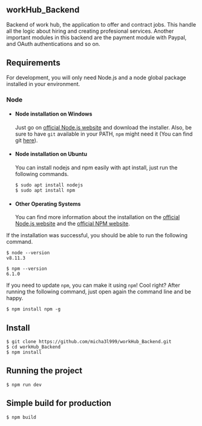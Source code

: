 ## workHub_Backend
Backend of work hub, the application to offer and contract jobs.
This handle all the logic about hiring and creating profesional services.
Another important modules in this backend are the payment module with Paypal, and OAuth authentications and so on.

## Requirements

For development, you will only need Node.js and a node global package installed in your environment.

### Node
- #### Node installation on Windows

  Just go on [official Node.js website](https://nodejs.org/) and download the installer.
Also, be sure to have `git` available in your PATH, `npm` might need it (You can find git [here](https://git-scm.com/)).

- #### Node installation on Ubuntu

  You can install nodejs and npm easily with apt install, just run the following commands.

      $ sudo apt install nodejs
      $ sudo apt install npm

- #### Other Operating Systems
  You can find more information about the installation on the [official Node.js website](https://nodejs.org/) and the [official NPM website](https://npmjs.org/).

If the installation was successful, you should be able to run the following command.

    $ node --version
    v8.11.3

    $ npm --version
    6.1.0

If you need to update `npm`, you can make it using `npm`! Cool right? After running the following command, just open again the command line and be happy.

    $ npm install npm -g

## Install

    $ git clone https://github.com/micha3l999/workHub_Backend.git
    $ cd workHub_Backend
    $ npm install

## Running the project

    $ npm run dev

## Simple build for production

    $ npm build

